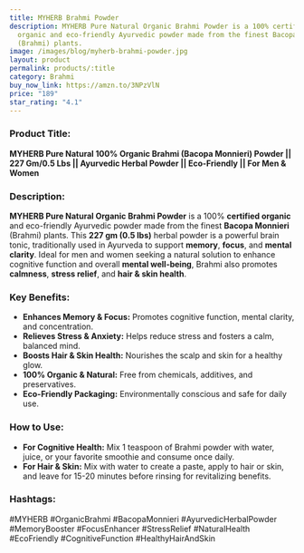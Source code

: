 ```yaml
---
title: MYHERB Brahmi Powder
description: MYHERB Pure Natural Organic Brahmi Powder is a 100% certified
  organic and eco-friendly Ayurvedic powder made from the finest Bacopa Monnieri
  (Brahmi) plants.
image: /images/blog/myherb-brahmi-powder.jpg
layout: product
permalink: products/:title
category: Brahmi
buy_now_link: https://amzn.to/3NPzVlN
price: "189"
star_rating: "4.1"
---
```

### Product Title:
**MYHERB Pure Natural 100% Organic Brahmi (Bacopa Monnieri) Powder || 227 Gm/0.5 Lbs || Ayurvedic Herbal Powder || Eco-Friendly || For Men & Women**

### Description:
**MYHERB Pure Natural Organic Brahmi Powder** is a 100% **certified organic** and eco-friendly Ayurvedic powder made from the finest **Bacopa Monnieri** (Brahmi) plants. This **227 gm (0.5 lbs)** herbal powder is a powerful brain tonic, traditionally used in Ayurveda to support **memory**, **focus**, and **mental clarity**. Ideal for men and women seeking a natural solution to enhance cognitive function and overall **mental well-being**, Brahmi also promotes **calmness**, **stress relief**, and **hair & skin health**.

### Key Benefits:
- **Enhances Memory & Focus:** Promotes cognitive function, mental clarity, and concentration.
- **Relieves Stress & Anxiety:** Helps reduce stress and fosters a calm, balanced mind.
- **Boosts Hair & Skin Health:** Nourishes the scalp and skin for a healthy glow.
- **100% Organic & Natural:** Free from chemicals, additives, and preservatives.
- **Eco-Friendly Packaging:** Environmentally conscious and safe for daily use.

### How to Use:
- **For Cognitive Health:** Mix 1 teaspoon of Brahmi powder with water, juice, or your favorite smoothie and consume once daily.
- **For Hair & Skin:** Mix with water to create a paste, apply to hair or skin, and leave for 15-20 minutes before rinsing for revitalizing benefits.

### Hashtags:
#MYHERB #OrganicBrahmi #BacopaMonnieri #AyurvedicHerbalPowder #MemoryBooster #FocusEnhancer #StressRelief #NaturalHealth #EcoFriendly #CognitiveFunction #HealthyHairAndSkin
